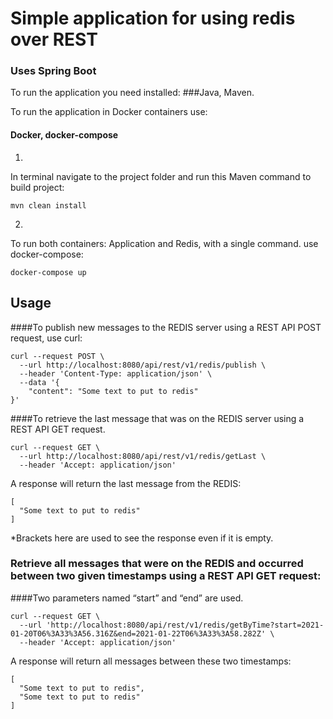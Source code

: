# Simple application for using redis over REST

### Uses Spring Boot

To run the application you need installed:
###Java, Maven.

To run the application in Docker containers use:

#### Docker, docker-compose 

1.
In terminal navigate to the project folder and run this Maven command to build project:


```
mvn clean install
```
 2.
 To run both containers: Application and Redis, with a single command.
 use docker-compose: 
 
```
docker-compose up
```

## Usage

####To publish new messages to the REDIS server using a REST API POST request, use curl:

```
curl --request POST \
  --url http://localhost:8080/api/rest/v1/redis/publish \
  --header 'Content-Type: application/json' \
  --data '{
	"content": "Some text to put to redis"
}'
```

####To retrieve the last message that was on the REDIS server using a REST API GET request.
                                              
```
curl --request GET \
  --url http://localhost:8080/api/rest/v1/redis/getLast \
  --header 'Accept: application/json'

```

A response will return the last message from the REDIS:

```
[
  "Some text to put to redis"
]

```
*Brackets here are used to see the response even if it is empty.
### Retrieve all messages that were on the REDIS and occurred between two given timestamps using a REST API GET request:

 ####Two parameters named “start” and “end” are used.

```
curl --request GET \
  --url 'http://localhost:8080/api/rest/v1/redis/getByTime?start=2021-01-20T06%3A33%3A56.316Z&end=2021-01-22T06%3A33%3A58.282Z' \
  --header 'Accept: application/json'

```

A response will return all messages between these two timestamps:

```
[
  "Some text to put to redis",
  "Some text to put to redis"
]

```
